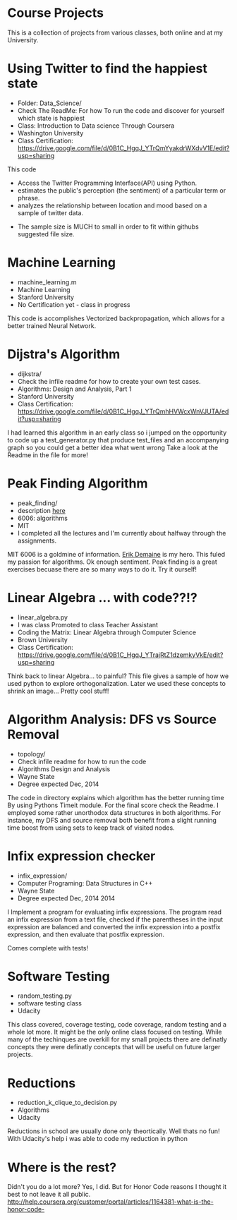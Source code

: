 Course Projects
===========================
This is a collection of projects from various classes, both online and
at my University.

Using Twitter to find the happiest state
==============================================================================


+ Folder: Data_Science/
+ Check The ReadMe: For how To run the code and discover for yourself which state is happiest
+ Class: Introduction to Data science Through Coursera
+ Washington University
+ Class Certification: https://drive.google.com/file/d/0B1C_HgqJ_YTrQmYyakdrWXdvV1E/edit?usp=sharing

This code

+ Access the Twitter Programming Interface(API) using Python.
+ estimates the public's perception (the sentiment) of a particular term or phrase.
+ analyzes the relationship between location and mood based on a sample of twitter data.

* The sample size is MUCH to small in order to fit within githubs suggested file size.


Machine Learning
=============================================================================

+ machine_learning.m
+ Machine Learning
+ Stanford University
+ No Certification yet - class in progress

This code is accomplishes Vectorized backpropagation, which allows for a
better trained Neural Network.

Dijstra's Algorithm
=============================================================================


+ dijkstra/
+ Check the infile readme for how to create your own test cases.
+ Algorithms: Design and Analysis, Part 1
+ Stanford University
+ Class Certification: https://drive.google.com/file/d/0B1C_HgqJ_YTrQmhHVWcxWnVJUTA/edit?usp=sharing

I had learned this algorithm in an early class so i jumped on the
opportunity to code up a test_generator.py that produce test_files and
an accompanying graph so you could get a better idea what went wrong
Take a look at the Readme in the file for more!


Peak Finding Algorithm
=============================================================================
+ peak_finding/
+ description [here](http://courses.csail.mit.edu/6.006/spring11/rec/rec02.pdf)
+ 6006: algorithms
+ MIT
+ I completed all the lectures and I'm currently about halfway through the
assignments.

MIT 6006 is a goldmine of information. [Erik Demaine](http://erikdemaine.org/classes/) 
is my hero. This fuled my passion for algorithms. Ok enough sentiment. Peak finding
is a great exercises becuase there are so many ways to do it. Try it ourself!

Linear Algebra ... with code??!?
==============================================================================


+ linear_algebra.py
+ I was class Promoted to class Teacher Assistant
+ Coding the Matrix: Linear Algebra through Computer Science
+ Brown University
+ Class Certification: https://drive.google.com/file/d/0B1C_HgqJ_YTrajRtZ1dzemkyVkE/edit?usp=sharing

Think back to linear Algebra... to painful? This file gives a sample of
how we used python to explore orthogonalization. Later we used these concepts
to shrink an image... Pretty cool stuff!


Algorithm Analysis: DFS vs Source Removal
==========================================================================

+ topology/
+ Check infile readme for how to run the code
+ Algorithms Design and Analysis
+ Wayne State
+ Degree expected Dec, 2014

The code in directory explains which algorithm has the better running time
By using Pythons Timeit module. For the final score check the Readme. I employed
some rather unorthodox data structures in both algorithms. For instance, my DFS and
source removal both benefit from a slight running time boost from using sets
to keep track of visited nodes.


Infix expression checker
===========================================================================

+ infix_expression/
+ Computer Programing: Data Structures in C++
+ Wayne State
+ Degree expected Dec, 2014 2014

I Implement a program for evaluating infix expressions. The program read
an infix expression from a text file, checked if the parentheses in the input expression are
balanced and converted the infix expression into a postfix expression, and then evaluate that
postfix expression.

Comes complete with tests!

Software Testing
=========================================================================
+ random_testing.py
+ software testing class
+ Udacity

This class covered, coverage testing, code coverage, random testing and
a whole lot more. It might be the only online class focused on testing.
While many of the techinques are overkill for my small projects there 
are definatly concepts they were definatly concepts that will be useful 
on future larger projects. 

Reductions
=======================================================================
+ reduction_k_clique_to_decision.py
+ Algorithms
+ Udacity

Reductions in school are usually done only theortically. Well thats no fun!
With Udacity's help i was able to code my reduction in python

Where is the rest?
=====================
Didn't you do a lot more? Yes, I did. But for Honor Code reasons I thought it
best to not leave it all public.
http://help.coursera.org/customer/portal/articles/1164381-what-is-the-honor-code-
